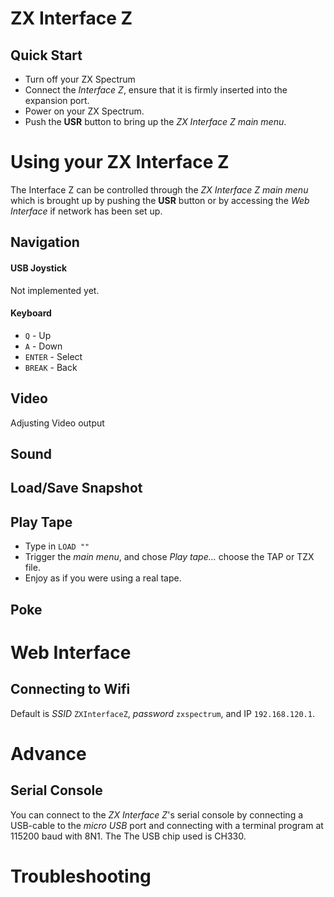 # ZX Interface Z

## Quick Start

- Turn off your ZX Spectrum
- Connect the _Interface Z_, ensure that it is firmly inserted into the expansion port.
- Power on your ZX Spectrum.
- Push the **USR** button to bring up the _ZX Interface Z main menu_.

# Using your ZX Interface Z

The Interface Z can be controlled through the _ZX Interface Z main menu_ which
is brought up by pushing the **USR** button or by accessing the _Web Interface_
if network has been set up.

## Navigation

#### USB Joystick

Not implemented yet.

#### Keyboard

- `Q` - Up
- `A` - Down
- `ENTER` - Select
- `BREAK` - Back

## Video

Adjusting Video output

## Sound

## Load/Save Snapshot

## Play Tape

- Type in `LOAD ""`
- Trigger the _main menu_, and chose _Play tape..._ choose the TAP or TZX file.
- Enjoy as if you were using a real tape.

## Poke

# Web Interface

## Connecting to Wifi

Default is _SSID_ `ZXInterfaceZ`, _password_ `zxspectrum`, and IP `192.168.120.1`.

# Advance

## Serial Console

You can connect to the _ZX Interface Z_'s serial console by connecting a
USB-cable to the _micro USB_ port and connecting with a terminal program
at 115200 baud with 8N1. The The USB chip used is CH330.

# Troubleshooting
